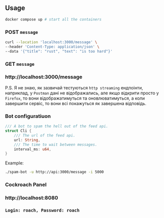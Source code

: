 ## Usage

```bash
docker compose up # start all the containers
```

### POST `message`

```bash
curl --location 'localhost:3000/message' \
--header 'Content-Type: application/json' \
--data '{"title": "rust", "text": "is too hard"}'
```

### GET `message`

### http://localhost:3000/message 
P.S. Я не знаю, як зазвичай тестуються `http streaming` ендпоінти, наприклад, у `Postman` дані не відображались, але якщо відкрити просто у `Firefox`, то вони відображатимуться та оновлюватимуться, а коли завершити сервіс, то вони всі покажуться як завершена відповідь.

### Bot configuratiuon
```rust
/// A bot to spam the hell out of the feed api.
struct Cli {
    /// The url of the feed api.
    url: String,
    /// The time to wait between messages.
    interval_ms: u64,
}
```
Example:
```bash
./spam-bot -u http://api:3000/message -i 5000
```

### Cockroach Panel

### http://localhost:8080 
### `Login: roach, Password: roach`